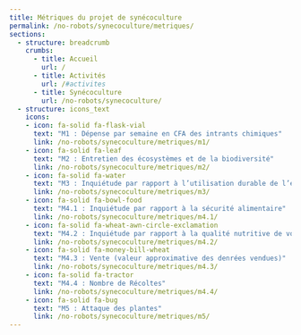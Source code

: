 ```yaml
---
title: Métriques du projet de synécoculture
permalink: /no-robots/synecoculture/metriques/
sections:
  - structure: breadcrumb
    crumbs:
      - title: Accueil
        url: /
      - title: Activités
        url: /#activites
      - title: Synécoculture
        url: /no-robots/synecoculture/
  - structure: icons_text
    icons:
    - icon: fa-solid fa-flask-vial
      text: "M1 : Dépense par semaine en CFA des intrants chimiques"
      link: /no-robots/synecoculture/metriques/m1/
    - icon: fa-solid fa-leaf
      text: "M2 : Entretien des écosystèmes et de la biodiversité"
      link: /no-robots/synecoculture/metriques/m2/
    - icon: fa-solid fa-water
      text: "M3 : Inquiétude par rapport à l’utilisation durable de l’eau"
      link: /no-robots/synecoculture/metriques/m3/
    - icon: fa-solid fa-bowl-food
      text: "M4.1 : Inquiétude par rapport à la sécurité alimentaire"
      link: /no-robots/synecoculture/metriques/m4.1/
    - icon: fa-solid fa-wheat-awn-circle-exclamation
      text: "M4.2 : Inquiétude par rapport à la qualité nutritive de vos aliments"
      link: /no-robots/synecoculture/metriques/m4.2/
    - icon: fa-solid fa-money-bill-wheat
      text: "M4.3 : Vente (valeur approximative des denrées vendues)"
      link: /no-robots/synecoculture/metriques/m4.3/
    - icon: fa-solid fa-tractor
      text: "M4.4 : Nombre de Récoltes"
      link: /no-robots/synecoculture/metriques/m4.4/
    - icon: fa-solid fa-bug
      text: "M5 : Attaque des plantes"
      link: /no-robots/synecoculture/metriques/m5/
---
```

